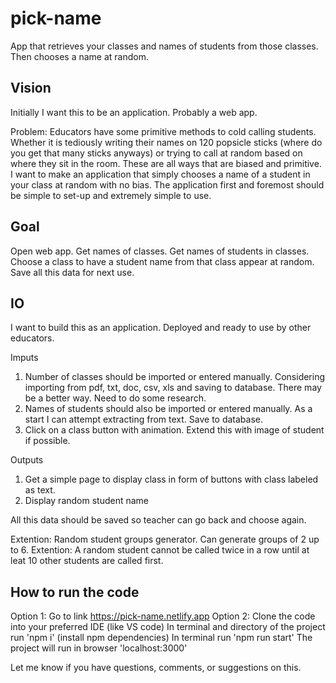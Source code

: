 # pick-name
App that retrieves your classes and names of students from those classes. Then chooses a name at random.

## Vision
Initially I want this to be an application. Probably a web app.

Problem: Educators have some primitive methods to cold calling students. Whether it is tediously writing their names on 120 popsicle sticks (where do you get that many sticks anyways) or trying to call at random based on where they sit in the room. These are all ways that are biased and primitive. I want to make an application that simply chooses a name of a student in your class at random with no bias. The application first and foremost should be simple to set-up and extremely simple to use. 

## Goal 
Open web app. Get names of classes. Get names of students in classes. Choose a class to have a student name from that class appear at random. Save all this data for next use. 

## IO
I want to build this as an application. Deployed and ready to use by other educators. 

Imputs
  1. Number of classes should be imported or entered manually. 
      Considering importing from pdf, txt, doc, csv, xls and saving to database.
      There may be a better way. Need to do some research.
  2. Names of students should also be imported or entered manually. 
      As a start I can attempt extracting from text. Save to database.
  3. Click on a class button with animation. 
      Extend this with image of student if possible. 

Outputs
  1. Get a simple page to display class in form of buttons with class labeled as text.
  2. Display random student name

All this data should be saved so teacher can go back and choose again. 

Extention: Random student groups generator. Can generate groups of 2 up to 6. 
Extention: A random student cannot be called twice in a row until at leat 10 other students are called first.

## How to run the code
Option 1: Go to link https://pick-name.netlify.app
Option 2: 
  Clone the code into your preferred IDE (like VS code)
  In terminal and directory of the project run 'npm i' (install npm dependencies)
  In terminal run 'npm run start'
  The project will run in browser 'localhost:3000'
  
Let me know if you have questions, comments, or suggestions on this. 

